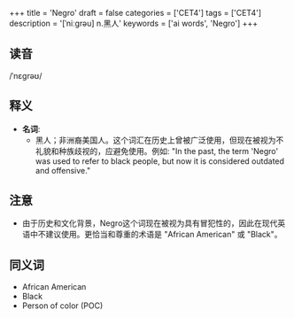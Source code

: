 +++
title = 'Negro'
draft = false
categories = ['CET4']
tags = ['CET4']
description = '[ˈniːgrəu] n.黑人'
keywords = ['ai words', 'Negro']
+++

## 读音
/ˈnɛɡrəʊ/

## 释义
- **名词**:
   - 黑人；非洲裔美国人。这个词汇在历史上曾被广泛使用，但现在被视为不礼貌和种族歧视的，应避免使用。例如: "In the past, the term 'Negro' was used to refer to black people, but now it is considered outdated and offensive."

## 注意
- 由于历史和文化背景，Negro这个词现在被视为具有冒犯性的，因此在现代英语中不建议使用。更恰当和尊重的术语是 "African American" 或 "Black"。

## 同义词
- African American
- Black
- Person of color (POC)
